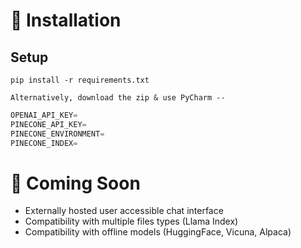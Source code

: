 # 🚀 Installation
## Setup

```
pip install -r requirements.txt

Alternatively, download the zip & use PyCharm -- 
```

```python
OPENAI_API_KEY=
PINECONE_API_KEY=
PINECONE_ENVIRONMENT=
PINECONE_INDEX=
```

# 🔧 Coming Soon
- Externally hosted user accessible chat interface 
- Compatibility with multiple files types (Llama Index)
- Compatibility with offline models (HuggingFace, Vicuna, Alpaca)
